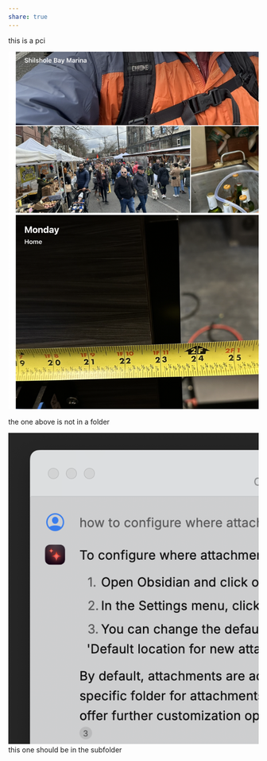 ```yaml
---
share: true
---
```




this is a pci

![CleanShot 2024-01-14 at 08.31.50@2x](./CleanShot%202024-01-14%20at%2008.31.50@2x.png)

the one above is not in a folder

![CleanShot 2024-01-14 at 08.32.23@2x.png](./attachments/CleanShot%202024-01-14%20at%2008.32.23@2x.png)
this one should be in the subfolder